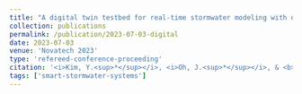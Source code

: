 ```yaml
---
title: "A digital twin testbed for real-time stormwater modeling with online quality control"
collection: publications
permalink: /publication/2023-07-03-digital
date: 2023-07-03
venue: 'Novatech 2023'
type: 'refereed-conference-proceeding'
citation: '<i>Kim, Y.<sup>*</sup></i>, <i>Oh, J.<sup>*</sup></i>, & <b>Bartos, M.</b> (2023). <i>A digital twin testbed for real-time stormwater modeling with online quality control</i>. Novatech 2023, Lyon, France. [Poster]'
tags: ['smart-stormwater-systems']
---
```

